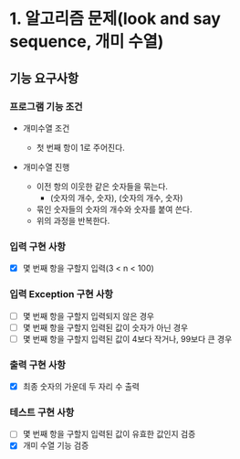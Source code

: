 # 1. 알고리즘 문제(look and say sequence, 개미 수열)

## 기능 요구사항

### 프로그램 기능 조건

- 개미수열 조건
  - 첫 번째 항이 1로 주어진다.
 
- 개미수열 진행
  - 이전 항의 이웃한 같은 숫자들을 묶는다. 
    - (숫자의 개수, 숫자), (숫자의 개수, 숫자)
  - 묶인 숫자들의 숫자의 개수와 숫자를 붙여 쓴다.  
  - 위의 과정을 반복한다. 

### 입력 구현 사항
- [X] 몇 번째 항을 구할지 입력(3 < n < 100)

### 입력 Exception 구현 사항
- [ ] 몇 번째 항을 구할지 입력되지 않은 경우
- [ ] 몇 번째 항을 구할지 입력된 값이 숫자가 아닌 경우
- [ ] 몇 번째 항을 구할지 입력된 값이 4보다 작거나, 99보다 큰 경우

### 출력 구현 사항
- [X] 최종 숫자의 가운데 두 자리 수 출력

### 테스트 구현 사항
- [ ] 몇 번째 항을 구할지 입력된 값이 유효한 값인지 검증
- [X] 개미 수열 기능 검증
